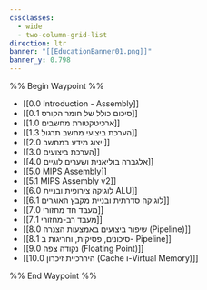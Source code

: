 ```yaml
---
cssclasses:
  - wide
  - two-column-grid-list
direction: ltr
banner: "[[EducationBanner01.png]]"
banner_y: 0.798
---
```


%% Begin Waypoint %%
- [[0.0 Introduction - Assembly]]
- [[0.1 סיכום כולל של חומר הקורס]]
- [[1.0 ארכיטקטורת מחשבים]]
- [[1.3 הערכת ביצועי מחשב תרגול]]
- [[2.0 ייצוג מידע במחשב]]
- [[3.0 הערכת ביצועים]]
- [[4.0 אלגברה בוליאנית ושערים לוגיים]]
- [[5.0 MIPS Assembly]]
- [[5.1 MIPS Assembly v2]]
- [[6.0 לוגיקה צירופית ובניית ALU]]
- [[6.1 לוגיקה סדרתית ובניית מקבץ האוגרים]]
- [[7.0 מעבד חד מחזורי]]
- [[7.1 מעבד רב-מחזורי]]
- [[8.0 שיפור ביצועים באמצעות הצנרה (Pipeline)]]
- [[8.1 סיכונים, פסיקות, וחריגות ב- Pipeline]]
- [[9.0 נקודה צפה (Floating Point)]]
- [[10.0 היררכיית זיכרון (Cache ו-Virtual Memory)]]

%% End Waypoint %%